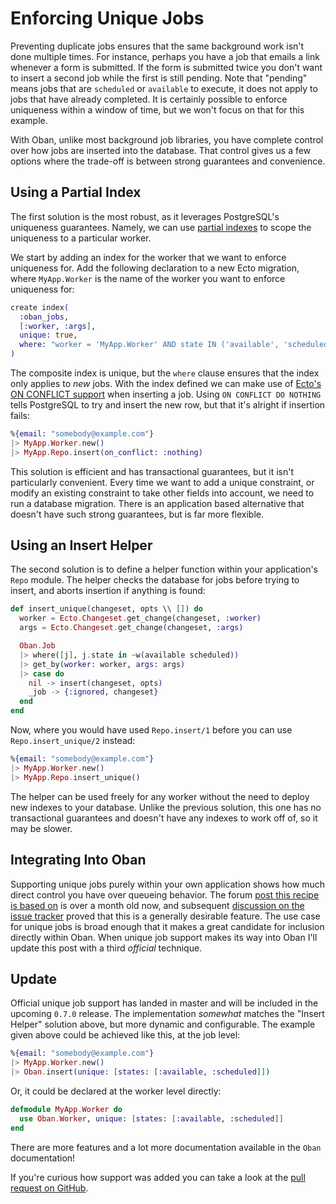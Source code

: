 # Enforcing Unique Jobs

Preventing duplicate jobs ensures that the same background work isn't done
multiple times. For instance, perhaps you have a job that emails a link whenever
a form is submitted. If the form is submitted twice you don't want to insert a
second job while the first is still pending. Note that "pending" means jobs that
are `scheduled` or `available` to execute, it does not apply to jobs that have
already completed. It is certainly possible to enforce uniqueness within a
window of time, but we won't focus on that for this example.

With Oban, unlike most background job libraries, you have complete control over
how jobs are inserted into the database. That control gives us a few options
where the trade-off is between strong guarantees and convenience.

## Using a Partial Index

The first solution is the most robust, as it leverages PostgreSQL's uniqueness
guarantees. Namely, we can use [partial
indexes](https://www.postgresql.org/docs/11/indexes-partial.html) to scope the
uniqueness to a particular worker.

We start by adding an index for the worker that we want to enforce uniqueness
for. Add the following declaration to a new Ecto migration, where `MyApp.Worker`
is the name of the worker you want to enforce uniqueness for:

```elixir
create index(
  :oban_jobs,
  [:worker, :args],
  unique: true,
  where: "worker = 'MyApp.Worker' AND state IN ('available', 'scheduled')"
)
```

The composite index is unique, but the `where` clause ensures that the index
only applies to _new_ jobs. With the index defined we can make use of [Ecto's ON
CONFLICT support](https://hexdocs.pm/ecto/3.1.7/Ecto.Repo.html#c:insert/2) when
inserting a job. Using `ON CONFLICT DO NOTHING` tells PostgreSQL to try and
insert the new row, but that it's alright if insertion fails:

```elixir
%{email: "somebody@example.com"}
|> MyApp.Worker.new()
|> MyApp.Repo.insert(on_conflict: :nothing)
```

This solution is efficient and has transactional guarantees, but it isn't
particularly convenient. Every time we want to add a unique constraint, or
modify an existing constraint to take other fields into account, we need to run
a database migration. There is an application based alternative that doesn't
have such strong guarantees, but is far more flexible.

## Using an Insert Helper

The second solution is to define a helper function within your application's
`Repo` module. The helper checks the database for jobs before trying to insert,
and aborts insertion if anything is found:

```elixir
def insert_unique(changeset, opts \\ []) do
  worker = Ecto.Changeset.get_change(changeset, :worker)
  args = Ecto.Changeset.get_change(changeset, :args)

  Oban.Job
  |> where([j], j.state in ~w(available scheduled))
  |> get_by(worker: worker, args: args)
  |> case do
    nil -> insert(changeset, opts)
    _job -> {:ignored, changeset}
  end
end
```

Now, where you would have used `Repo.insert/1` before you can use
`Repo.insert_unique/2` instead:

```elixir
%{email: "somebody@example.com"}
|> MyApp.Worker.new()
|> MyApp.Repo.insert_unique()
```

The helper can be used freely for any worker without the need to deploy new
indexes to your database. Unlike the previous solution, this one has no
transactional guarantees and doesn't have any indexes to work off of, so it may
be slower.

## Integrating Into Oban

Supporting unique jobs purely within your own application shows how much direct
control you have over queueing behavior. The forum [post this recipe is based
on][post] is over a month old now, and subsequent [discussion on the issue
tracker][dit] proved that this is a generally desirable feature. The use case
for unique jobs is broad enough that it makes a great candidate for inclusion
directly within Oban. When unique job support makes its way into Oban I'll
update this post with a third *official* technique.

## Update

Official unique job support has landed in master and will be included in the
upcoming `0.7.0` release. The implementation _somewhat_ matches the "Insert
Helper" solution above, but more dynamic and configurable. The example given
above could be achieved like this, at the job level:

```elixir
%{email: "somebody@example.com"}
|> MyApp.Worker.new()
|> Oban.insert(unique: [states: [:available, :scheduled]])
```

Or, it could be declared at the worker level directly:

```elixir
defmodule MyApp.Worker do
  use Oban.Worker, unique: [states: [:available, :scheduled]]
end
```

There are more features and a lot more documentation available in the `Oban`
documentation!

If you're curious how support was added you can take a look at the [pull request
on GitHub][upr].

[oban]: https://github.com/sorentwo/oban
[oit]: https://github.com/sorentwo/oban/issues
[ef]: https://elixirforum.com/t/oban-reliable-and-observable-job-processing/22449
[post]: https://elixirforum.com/t/oban-reliable-and-observable-job-processing/22449/44
[dit]: https://github.com/sorentwo/oban/issues/27#issuecomment-510827928
[upr]: https://github.com/sorentwo/oban/pull/43

